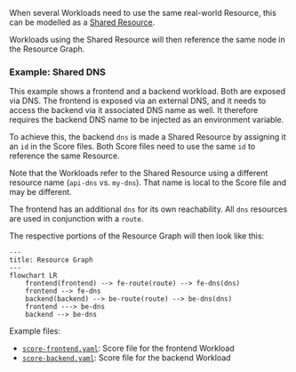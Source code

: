 When several Workloads need to use the same real-world Resource, this can be modelled as a [Shared Resource](https://developer.humanitec.com/platform-orchestrator/resources/dependent-resources/#shared-resources-in-score).

Workloads using the Shared Resource will then reference the same node in the Resource Graph.

### Example: Shared DNS

This example shows a frontend and a backend workload. Both are exposed via DNS. The frontend is exposed via an external DNS, and it needs to access the backend via it associated DNS name as well. It therefore requires the backend DNS name to be injected as an environment variable.

To achieve this, the backend `dns` is made a Shared Resource by assigning it an `id` in the Score files. Both Score files need to use the same `id` to reference the same Resource.

Note that the Workloads refer to the Shared Resource using a different resource name (`api-dns` vs. `my-dns`). That name is local to the Score file and may be different.

The frontend has an additional `dns` for its own reachability. All `dns` resources are used in conjunction with a `route`.

The respective portions of the Resource Graph will then look like this:

```mermaid
---
title: Resource Graph
---
flowchart LR
    frontend(frontend) --> fe-route(route) --> fe-dns(dns)
    frontend --> fe-dns
    backend(backend) --> be-route(route) --> be-dns(dns)
    frontend ---> be-dns
    backend --> be-dns
```

Example files:

- [`score-frontend.yaml`](score-frontend.yaml): Score file for the frontend Workload
- [`score-backend.yaml`](score-backend.yaml): Score file for the backend Workload